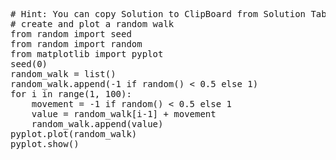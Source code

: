 <pre class="file" data-target="clipboard">
# Hint: You can copy Solution to ClipBoard from Solution Tab
# create and plot a random walk
from random import seed
from random import random
from matplotlib import pyplot
seed(0)
random_walk = list()
random_walk.append(-1 if random() < 0.5 else 1)
for i in range(1, 100):
	movement = -1 if random() < 0.5 else 1
	value = random_walk[i-1] + movement
	random_walk.append(value)
pyplot.plot(random_walk)
pyplot.show()

</pre>
